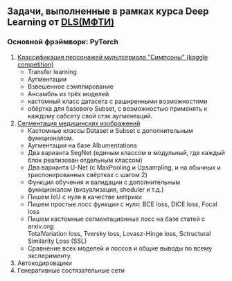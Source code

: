 ## Задачи, выполненные в рамках курса Deep Learning от [DLS(МФТИ)](https://www.dlschool.org/)
### Основной фрэймворк: PyTorch

1. [Классификация персонажей мультсериала "Симпсоны" (kaggle competition)](Classification_of_Simpsons_series_characters.ipynb)
   * Transfer learning
   * Аугментации
   * Взвешенное сэмплирование
   * Ансамбль из трёх моделей
   * кастомный класс датасета с раширенными возможностями
   * обёртка для базового Subset, с возможностью применять к каждому сабсету свой стэк аугментаций.
2. [Сегментация медицинских изображений](Segmentation_of_dermatoscopic_images.ipynb)
   * Кастомные классы Dataset и Subset с дополнительным функционалом.
   * Аугментации на базе Albumentations
   * Два варианта SegNet (единым классом и модульный, где каждый блок реализован отдельным классом)
   * Два варианта U-Net (с MaxPooling и Upsampling, и на обычных и траспонированных свёртках с шагом 2)
   * Функция обучения и валидации с дополнительным функционалом (визуализация, sheduler и т.д.)
   * Пишем IoU с нуля в качестве метрики
   * Пишем простые лосс функции с нуля: BCE loss, DICE loss, Focal loss
   * Пишем кастомные сегментационные лосс на базе статей с arxiv.org:<br> TotalVariation loss, Tversky loss, Lovasz-Hinge loss, Sctructural Similarity Loss (SSL)
   * Сравнение всех моделей и лоссов и общие выводы по всему эксперименту.
4. Автокодировщики
5. Генеративные состязательные сети
